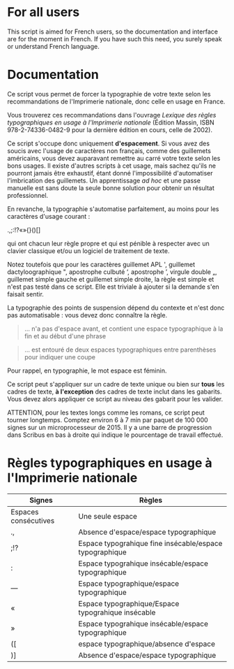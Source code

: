 # For all users

This script is aimed for French users, so the documentation and interface are for the moment in French. If you have such this need, you surely speak or understand French language.

# Documentation

Ce script vous permet de forcer la typographie de votre texte selon les recommandations de l'Imprimerie nationale, donc celle en usage en France.

Vous trouverez ces recommandations dans l'ouvrage *Lexique des règles typographiques en usage à l'Imprimerie nationale* (Édition Massin, ISBN 978-2-74336-0482-9 pour la dernière édition en cours, celle de 2002).

Ce script s'occupe donc uniquement **d'espacement**. Si vous avez des soucis avec l'usage de caractères non français, comme des guillemets américains, vous devez auparavant remettre au carré votre texte selon les bons usages. Il existe d'autres scripts à cet usage, mais sachez qu'ils ne pourront jamais être exhaustif, étant donné l'impossibilité d'automatiser l'imbrication des guillemets. Un apprentissage *ad hoc* et une passe manuelle est sans doute la seule bonne solution pour obtenir un résultat professionnel.

En revanche, la typographie s'automatise parfaitement, au moins pour les caractères d'usage courant :

.,;:!?«»{}()[]

qui ont chacun leur règle propre et qui est pénible à respecter avec un clavier classique et/ou un logiciel de traitement de texte.

Notez toutefois que pour les caractères guillemet APL ', guillemet dactyloographique ", apostrophe culbuté ‘, apostrophe ’, virgule double „, guillemet simple gauche et guillemet simple droite, la règle est simple et n'est pas testé dans ce script. Elle est triviale à ajouter si la demande s'en faisait sentir.

La typographie des points de suspension dépend du contexte et n'est donc pas automatisable : vous devez donc connaître la règle.

> … n'a pas d'espace avant, et contient une espace typographique à la fin et au début d'une phrase

> …  est entouré de deux espaces typographiques entre parenthèses pour indiquer une coupe

Pour rappel, en typographie, le mot espace est féminin.

Ce script peut s'appliquer sur un cadre de texte unique ou bien sur **tous** les cadres de texte, **à l'exception** des cadres de texte inclut dans les gabarits. Vous devez alors appliquer ce script au niveau des gabarit pour les valider.

ATTENTION, pour les textes longs comme les romans, ce script peut tourner longtemps. Comptez environ 6 à 7 min par paquet de 100 000 signes sur un microprocesseur de 2015. Il y a une barre de progression dans Scribus en bas à droite qui indique le pourcentage de travail effectué.


# Règles typographiques en usage à l'Imprimerie nationale

| Signes | Règles |
| -----|-------------------|
 |Espaces consécutives |  Une seule espace               |
 |.,    |  Absence d'espace/espace typographique             | 
 |;!?   |  Espace typograhique fine insécable/espace typographique          | 
 |:     |  Espace typograhique insécable/espace typographique           | 
 |—     |  Espace typographique/espace typographique             | 
 |«     |  Espace typographique/Espace typograhique insécable          | 
 |»     |  Espace typograhique insécable/espace typographique           | 
 |([    |  espace typographique/absence d'espace              |
 |)]    |  Absence d'espace/espace typographique              |

